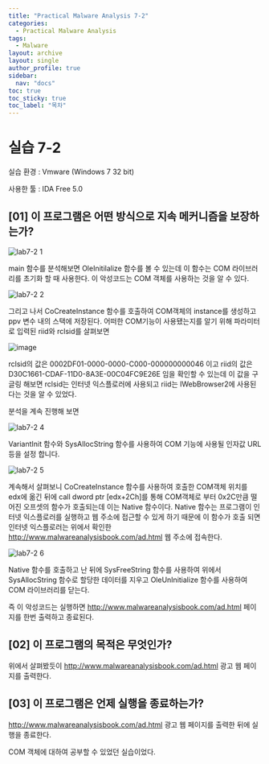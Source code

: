 ```yaml
---
title: "Practical Malware Analysis 7-2"
categories:
  - Practical Malware Analysis
tags:
  - Malware
layout: archive
layout: single
author_profile: true
sidebar:
  nav: "docs"
toc: true
toc_sticky: true
toc_label: "목차"
---
```


# 실습 7-2

실습 환경 : Vmware (Windows 7 32 bit)

사용한 툴 : IDA Free 5.0

## [01] 이 프로그램은 어떤 방식으로 지속 메커니즘을 보장하는가?

![lab7-2 1](https://user-images.githubusercontent.com/91646923/135707882-55d8d787-36c2-44ff-aa26-c00bc0f3bd00.JPG)

main 함수를 분석해보면 OleInitilalize 함수를 볼 수 있는데 이 함수는 COM 라이브러리를 초기화 할 때 사용한다. 이 악성코드는 COM 객체를 사용하는 것을 알 수 있다.

![lab7-2 2](https://user-images.githubusercontent.com/91646923/135708302-0ec8fca6-67b5-4743-9261-940fd0ae705d.JPG)

그리고 나서 CoCreateInstance 함수를 호출하여 COM객체의 instance를 생성하고 ppv 변수 내의 스택에 저장된다. 어떠한 COM기능이 사용됐는지를 알기 위해 파라미터로 입력된 riid와 rclsid를 살펴보면

![image](https://user-images.githubusercontent.com/91646923/135708371-5cb7f1f0-ee4d-4150-b852-d5cfab4c08f8.png)

rclsid의 값은 0002DF01-0000-0000-C000-000000000046 이고 riid의 값은 D30C1661-CDAF-11D0-8A3E-00C04FC9E26E 임을 확인할 수 있는데 이 값을 구글링 해보면
rclsid는 인터넷 익스플로러에 사용되고 riid는 IWebBrowser2에 사용된다는 것을 알 수 있었다.

분석을 계속 진행해 보면

![lab7-2 4](https://user-images.githubusercontent.com/91646923/135708928-b736051c-e7be-41fd-aa06-47693d804c26.JPG)

VariantInit 함수와 SysAllocString 함수를 사용하여 COM 기능에 사용될 인자값 URL등을 설정 합니다.

![lab7-2 5](https://user-images.githubusercontent.com/91646923/135709121-c8d41279-4b7e-4347-a0dc-7010e5124dd8.JPG)

계속해서 살펴보니 CoCreateInstance 함수를 사용하여 호출한 COM객체 위치를 edx에 옮긴 뒤에 call dword ptr [edx+2Ch]를 통해 COM객체로 부터 0x2C만큼 떨어진 오프셋의 함수가 호출되는데
이는 Native 함수이다. Native 함수는 프로그램이 인터넷 익스플로러를 실행하고 웹 주소에 접근할 수 있게 하기 때문에 이 함수가 호출 되면 인터넷 익스플로러는 위에서 확인한 http://www.malwareanalysisbook.com/ad.html 웹 주소에 접속한다.

![lab7-2 6](https://user-images.githubusercontent.com/91646923/135709288-269df568-8be8-47ce-8e53-13ae392dd692.JPG)

Native 함수를 호출하고 난 뒤에 SysFreeString 함수를 사용하여 위에서 SysAllocString 함수로 할당한 데이터를 지우고 OleUnInitialize 함수를 사용하여 COM 라이브러리를 닫는다.

즉 이 악성코드는 실행하면 http://www.malwareanalysisbook.com/ad.html 페이지를 한번 출력하고 종료된다.

## [02] 이 프로그램의 목적은 무엇인가?

위에서 살펴봤듯이 http://www.malwareanalysisbook.com/ad.html 광고 웹 페이지를 출력한다.

## [03] 이 프로그램은 언제 실행을 종료하는가?

http://www.malwareanalysisbook.com/ad.html 광고 웹 페이지를 출력한 뒤에 실행을 종료한다.


COM 객체에 대하여 공부할 수 있었던 실습이었다.
